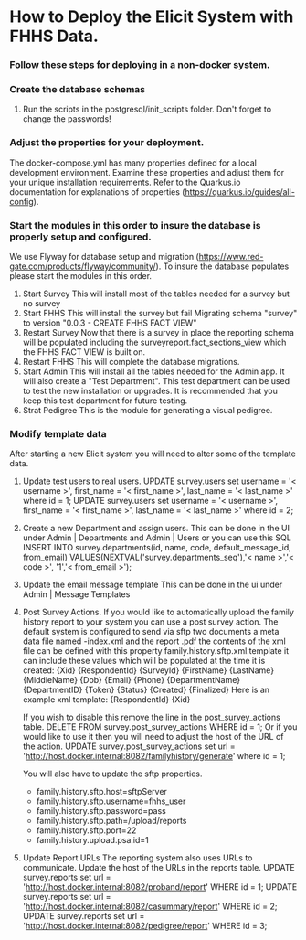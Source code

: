 # How to Deploy the Elicit System with FHHS Data.

### Follow these steps for deploying in a non-docker system. 

### Create the database schemas
   1) Run the scripts in the postgresql/init_scripts folder. Don't forget to change the passwords! 

### Adjust the properties for your deployment. 
The docker-compose.yml has many properties defined for a local development environment.
Examine these properties and adjust them for your unique installation requirements. 
Refer to the Quarkus.io documentation for explanations of properties (https://quarkus.io/guides/all-config).

### Start the modules in this order to insure the database is properly setup and configured. 
We use Flyway for database setup and migration (https://www.red-gate.com/products/flyway/community/).
To insure the database populates please start the modules in this order. 
1) Start Survey
   This will install most of the tables needed for a survey but no survey
2) Start FHHS
   This will install the survey but fail Migrating schema "survey" to version "0.0.3 - CREATE FHHS FACT VIEW" 
3) Restart Survey
   Now that there is a survey in place the reporting schema will be populated including the surveyreport.fact_sections_view which the FHHS FACT VIEW is built on. 
4) Restart FHHS
   This will complete the database migrations.
5) Start Admin 
   This will install all the tables needed for the Admin app. It will also create a "Test Department". This test department can be used to test the new installation or upgrades. It is recommended that you keep this test department for future testing. 
6) Strat Pedigree
   This is the module for generating a visual pedigree.

### Modify template data
After starting a new Elicit system you will need to alter some of the template data. 
1) Update test users to real users. 
   UPDATE survey.users set username = '< username >', first_name = '< first_name >', last_name = '< last_name >' where id = 1; 
   UPDATE survey.users set username = '< username >', first_name = '< first_name >', last_name = '< last_name >' where id = 2; 

2) Create a new Department and assign users. 
   This can be done in the UI under Admin | Departments and Admin | Users or you can use this SQL
   INSERT INTO survey.departments(id, name, code, default_message_id, from_email) 
   VALUES(NEXTVAL('survey.departments_seq'),'< name >','< code >', '1','< from_email >');

3) Update the email message template
   This can be done in the ui under Admin | Message Templates

4) Post Survey Actions. 
   If you would like to automatically upload the family history report to your system you can use a post survey action. 
   The default system is configured to send via sftp two documents a meta data file named <Xid>-index.xml and the report <Xid>.pdf
   the contents of the xml file can be defined with this property family.history.sftp.xml.template it can include these values which will be populated at the time it is created: 
        {Xid}
        {RespondentId}
        {SurveyId}
        {FirstName}
        {LastName}
        {MiddleName}
        {Dob}
        {Email}
        {Phone}
        {DepartmentName}
        {DepartmentID}
        {Token}
        {Status}
        {Created}
        {Finalized}
    Here is an example xml template:
            <?xml version="1.0" encoding="UTF-8" standalone="yes"?>
            <pdf>
                <externalSourceId>{RespondentId}</externalSourceId>
                <mrn>{Xid}</mrn>
            </pdf>
            
    If you wish to disable this remove the line in the post_survey_actions table. 
    DELETE FROM survey.post_survey_actions WHERE id = 1;
    Or if you would like to use it then you will need to adjust the host of the URL of the action. 
    UPDATE survey.post_survey_actions set url = 'http://host.docker.internal:8082/familyhistory/generate' where id = 1;
    
    You will also have to update the sftp properties. 
      - family.history.sftp.host=sftpServer
      - family.history.sftp.username=fhhs_user
      - family.history.sftp.password=pass
      - family.history.sftp.path=/upload/reports
      - family.history.sftp.port=22
      - family.history.upload.psa.id=1 

5) Update Report URLs
   The reporting system also uses URLs to communicate. 
   Update the host of the URLs in the reports table. 
   UPDATE survey.reports set url = 'http://host.docker.internal:8082/proband/report' WHERE id = 1;
   UPDATE survey.reports set url = 'http://host.docker.internal:8082/casummary/report' WHERE id = 2;
   UPDATE survey.reports set url = 'http://host.docker.internal:8082/pedigree/report' WHERE id = 3;

